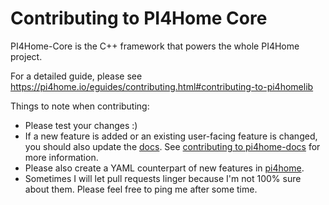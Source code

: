 # Contributing to PI4Home Core

PI4Home-Core is the C++ framework that powers the whole PI4Home project.

For a detailed guide, please see https://pi4home.io/eguides/contributing.html#contributing-to-pi4homelib

Things to note when contributing:
 - Please test your changes :)
 - If a new feature is added or an existing user-facing feature is changed, you should also 
   update the [docs](https://github.com/khzd/pi4home/pi4home-docs). See [contributing to pi4home-docs](https://pi4home.io/guides/contributing.html#contributing-to-pi4homedocs)
   for more information.
 - Please also create a YAML counterpart of new features in [pi4home](https://github.com/khzd/pi4home/pi4home).
 - Sometimes I will let pull requests linger because I'm not 100% sure about them. Please feel free to ping
   me after some time.
